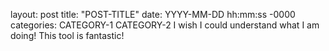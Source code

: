 layout: post
title: "POST-TITLE"
date: YYYY-MM-DD hh:mm:ss -0000
categories: CATEGORY-1 CATEGORY-2
I wish I could understand what I am doing! This tool is fantastic!
